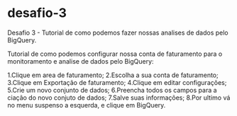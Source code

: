 # desafio-3
Desafio 3 - Tutorial de como podemos fazer nossas analises de dados pelo BigQuery.

Tutorial de como podemos configurar nossa conta de faturamento para o monitoramento e analise de dados pelo BigQuery:

1.Clique em area de faturamento;
2.Escolha a sua conta de faturamento;
3.Clique em Exportação de faturamento;
4.Clique em editar configurações;
5.Crie um novo conjunto de dados;
6.Preencha todos os campos para a ciação do novo conjuto de dados;
7.Salve suas informações;
8.Por ultimo vá no menu suspenso a esquerda, e clique em BigQuery.
